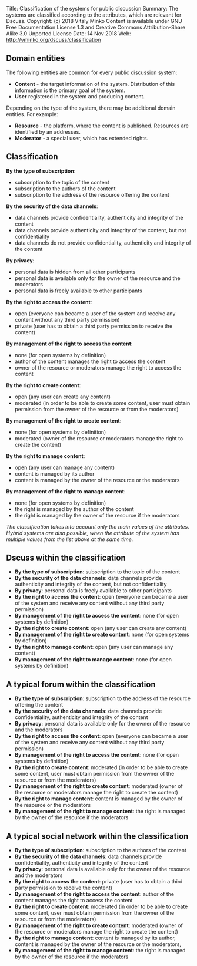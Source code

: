 Title:      Classification of the systems for public discussion
Summary:    The systems are classified according to the attributes, which are
            relevant for Dscuss.
Copyright:  (c) 2018 Vitaly Minko
            Content is available under GNU Free Documentation License 1.3 and
            Creative Commons Attribution-Share Alike 3.0 Unported License
Date:       14 Nov 2018
Web:        http://vminko.org/dscuss/classification


Domain entities
---------------

The following entities are common for every public discussion system:

* __Content__ - the target information of the system. Distribution of this
  information is the primary goal of the system.
* __User__ registered in the system and producing content.

Depending on the type of the system, there may be additional domain entities. For example:

* __Resource__ - the platform, where the content is published. Resources are
  identified by an addresses.
* __Moderator__ - a special user, which has extended rights.


Classification
--------------

__By the type of subscription__:

* subscription to the topic of the content
* subscription to the authors of the content
* subscription to the address of the resource offering the content

__By the security of the data channels__:

* data channels provide confidentiality, authenticity and integrity of the content
* data channels provide authenticity and integrity of the content, but not confidentiality
* data channels do not provide confidentiality, authenticity and integrity of the content

__By privacy__:

* personal data is hidden from all other participants
* personal data is available only for the owner of the resource and the moderators
* personal data is freely available to other participants

__By the right to access the content__:

* open (everyone can became a user of the system and receive any content without
  any third party permission)
* private (user has to obtain a third party permission to receive the content)

__By management of the right to access the content__:

* none (for open systems by definition)
* author of the content manages the right to access the content
* owner of the resource or moderators manage the right to access the content

__By the right to create content__:

* open (any user can create any content) 
* moderated (in order to be able to create some content, user must obtain
  permission from the owner of the resource or from the moderators)

__By management of the right to create content__:

* none (for open systems by definition)
* moderated (owner of the resource or moderators manage the right to create the
content)

__By the right to manage content__:

* open (any user can manage any content)
* content is managed by its author
* content is managed by the owner of the resource or the moderators

__By management of the right to manage content__:

* none (for open systems by definition)
* the right is managed by the author of the content
* the right is managed by the owner of the resource if the moderators

_The classification takes into account only the main values of the attributes. Hybrid
systems are also possible, when the attribute of the system has multiple values
from the list above at the same time._


Dscuss within the classification
--------------------------------

* __By the type of subscription__:  subscription to the topic of the content
* __By the security of the data channels__:  data channels provide authenticity
  and integrity of the content, but not confidentiality
* __By privacy__: personal data is freely available to other participants
* __By the right to access the content__: open (everyone can became a user of
  the system and receive any content without any third party permission)
* __By management of the right to access the content__: none (for open systems
  by definition)
* __By the right to create content__: open (any user can create any content) 
* __By management of the right to create content__: none (for open systems by
  definition)
* __By the right to manage content__: open (any user can manage any content)
* __By management of the right to manage content__: none (for open systems by
  definition)


A typical forum within the classification
-----------------------------------------

* __By the type of subscription__: subscription to the address of the resource
  offering the content
* __By the security of the data channels__: data channels provide
  confidentiality, authenticity and integrity of the content
* __By privacy__: personal data is available only for the owner of the resource
  and the moderators
* __By the right to access the content__: open (everyone can became a user of
  the system and receive any content without any third party permission)
* __By management of the right to access the content__: none (for open systems
  by definition)
* __By the right to create content__:  moderated (in order to be able to create
  some content, user must obtain permission from the owner of the resource or
  from the moderators)
* __By management of the right to create content__: moderated (owner of the
  resource or moderators manage the right to create the content)
* __By the right to manage content__: content is managed by the owner of the
  resource or the moderators
* __By management of the right to manage content__: the right is managed by the
  owner of the resource if the moderators


A typical social network within the classification
--------------------------------------------------

* __By the type of subscription__: subscription to the authors of the content
* __By the security of the data channels__: data channels provide
  confidentiality, authenticity and integrity of the content
* __By privacy__: personal data is available only for the owner of the resource
  and the moderators
* __By the right to access the content__: private (user has to obtain a third
  party permission to receive the content)
* __By management of the right to access the content__: author of the content
  manages the right to access the content
* __By the right to create content__: moderated (in order to be able to create
  some content, user must obtain permission from the owner of the resource or
  from the moderators)
* __By management of the right to create content__: moderated (owner of the
  resource or moderators manage the right to create the content)
* __By the right to manage content__: content is managed by its author, content
  is managed by the owner of the resource or the moderators, 
* __By management of the right to manage content__: the right is managed by the
  owner of the resource if the moderators

